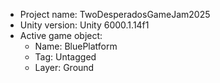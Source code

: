 <!-- UNITY CODE ASSIST INSTRUCTIONS START -->
- Project name: TwoDesperadosGameJam2025
- Unity version: Unity 6000.1.14f1
- Active game object:
  - Name: BluePlatform
  - Tag: Untagged
  - Layer: Ground
<!-- UNITY CODE ASSIST INSTRUCTIONS END -->